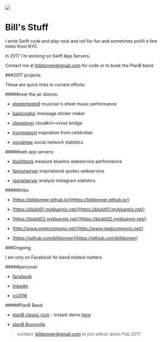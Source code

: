 
![](http://billdonner.com/billpics/flipped.png)

Bill's  Stuff
===============
I write Swift code and play rock and roll for fun and sometimes profit a few miles from NYC. 

In 2017 I'm working on Swift App Servers.
 
Contact me at billdonner@gmail.com for code or to book the PlanB band.

###2017 projects 

These are quick links to current efforts:

#####over the air distros:

- [sheetcheats9](http://billdonner.com/sc9) musician's sheet music performance

- [kaptionator](https://github.com/billdonner/kaptionator) imessage sticker maker

- [ckexplorer](https://github.com/billdonner/ckexplorer) cloudkit<-->tvos bridge

- [trumpreport](http://billdonner.com/tr) inspriation from celebrities

- [socialmax](https://github.com/billdonner/smxclient01) social network statistics

#####web app servers:

- [blukittests](https://github.com/billdonner/blukit-tests) measure bluemix webservice performance

- [famuzserver](https://github.com/billdonner/faymuzserver) inspirational quotes webservice

- [iganalserver](https://github.com/billdonner/smxserver01) analyze instagram statistics

#####links:

- [https://billdonner.github.io/](https://billdonner.github.io/)

- [https://blukit01.mybluemix.net/](https://blukit01.mybluemix.net/)

- [https://blukit02.mybluemix.net/](https://blukit02.mybluemix.net/)

- [http://www.medcommons.net/](http://www.medcommons.net/)

- [https://github.com/billdonner](https://github.com/billdonner)


###Ongoing 

I am only on Facebook for band related matters. 

#####personal:

- [facebook](https://www.facebook.com/therealbilldonner)

- [linkedin](https://www.linkedin.com/in/bill-donner-03621)

- [cv2016](http://billdonner.com/CV2016.pdf)

#####PlanB Band:

- [planB classic rock](http://s350968899.onlinehome.us/planb/) - instant demo [here](http://s350968899.onlinehome.us/planb/planBLoft2010/)

- [planB Bronxville](http://www.facebook.com/pages/Plan-B-Bronxville)

>contact: billdonner@gmail.com to join adhoc distro  Feb 2017
